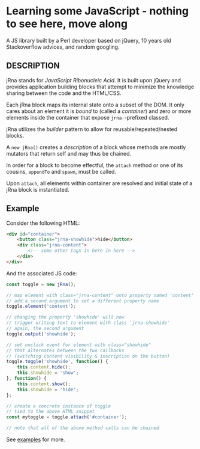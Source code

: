 # Learning some JavaScript - nothing to see here, move along

A JS library built by a Perl developer based on jQuery, 
10 years old Stackoverflow advices, and random googling.

## DESCRIPTION

jRna stands for *JavaScript Ribonucleic Acid*.
It is built upon jQuery and provides application building blocks
that attempt to minimize the knowledge sharing between
the code and the HTML/CSS.

Each jRna block maps its internal state onto a subset of the DOM.
It only cares about an element it is *bound* to (called a *container*)
and zero or more elements inside the container
that expose `jrna-`-prefixed classed.

jRna utilizes the *builder* pattern
to allow for reusable/repeated/nested blocks.

A `new jRna()` creates a *description* of a block whose methods
are mostly mutators that return self and may thus be chained.

In order for a block to become effectful, the `attach` method
or one of its cousins, `appendTo` and `spawn`, must be called.

Upon `attach`, all elements within container are resolved
and initial state of a jRna block is instantiated.

## Example

Consider the following HTML:

```html
<div id="container">
    <button class="jrna-showhide">hide</button>
    <div class="jrna-content">
        <!-- some other tags in here in here -->
    </div>
</div>
```

And the associated JS code:

```javascript
const toggle = new jRna();

// map element with class="jrna-content" onto property named 'content'
// add a second argument to set a different property name
toggle.element('content');

// changing the property 'showhide' will now
// trigger writing text to element with class 'jrna-showhide'
// again, the second argument 
toggle.output('showhide');

// set onclick event for element with class="showhide"
// that alternates between the two callbacks
// (switching content visibility & inscription on the button)
toggle.toggle('showhide', function() {
    this.content.hide();
    this.showhide = 'show';
}, function() {
    this.content.show();
    this.showhide = 'hide';
};

// create a concrete instance of toggle
// tied to the above HTML snippet
const mytoggle = toggle.attach('#container');

// note that all of the above method calls can be chained
```

See [examples](example/) for more.


